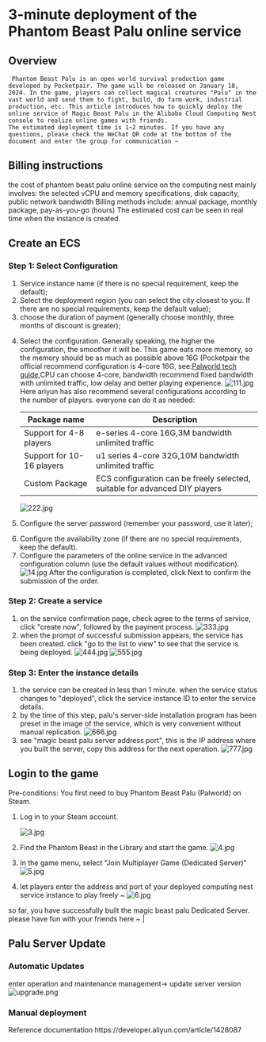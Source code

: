 <h1>3-minute deployment of the Phantom Beast Palu online service </h1>

<h2> Overview </h2>

<pre><code> Phantom Beast Palu is an open world survival production game developed by Pocketpair. The game will be released on January 18, 2024. In the game, players can collect magical creatures "Palu" in the vast world and send them to fight, build, do farm work, industrial production, etc. This article introduces how to quickly deploy the online service of Magic Beast Palu in the Alibaba Cloud Computing Nest console to realize online games with friends.
The estimated deployment time is 1~2 minutes. If you have any questions, please check the WeChat QR code at the bottom of the document and enter the group for communication ~
</code></pre>

<h2> Billing instructions </h2>

<p> the cost of phantom beast palu online service on the computing nest mainly involves: the selected vCPU and memory specifications, disk capacity, public network bandwidth
Billing methods include: annual package, monthly package, pay-as-you-go (hours)
The estimated cost can be seen in real time when the instance is created. </p>

<h2> Create an ECS </h2>

<h3> Step 1: Select Configuration </h3>

<ol>
<li> Service instance name (if there is no special requirement, keep the default);</li>
<li> Select the deployment region (you can select the city closest to you. If there are no special requirements, keep the default value);</li>
<li> choose the duration of payment (generally choose monthly, three months of discount is greater);</li>
<li><p> Select the configuration. Generally speaking, the higher the configuration, the smoother it will be. This game eats more memory, so the memory should be as much as possible above 16G (Pocketpair the official recommend configuration is 4-core 16G, see:<a href = "https://tech.palworldgame.com/dedicated-server-guide">Palworld tech guide</a>,CPU can choose 4-core, bandwidth recommend fixed bandwidth with unlimited traffic, low delay and better playing experience.
<img src="111.jpg" alt="111.jpg" />
Here ariyun has also recommend several configurations according to the number of players. everyone can do it as needed:</p>

<table>
<thead>
<tr>
<th> Package name </th>
<th> Description </th>
</tr>
</thead>
<tbody>
<tr>
<td> Support for 4-8 players </td>
<td>e-series 4-core 16G,3M bandwidth unlimited traffic </td>
</tr>
<tr>
<td> Support for 10-16 players </td>
<td>u1 series 4-core 32G,10M bandwidth unlimited traffic </td>
</tr>
<tr>
<td> Custom Package </td>
<td> ECS configuration can be freely selected, suitable for advanced DIY players </td>
</tr>
</tbody>
</table>

<p><img src="222.jpg" alt="222.jpg" /></p></li>
<li><p> Configure the server password (remember your password, use it later);</p></li>
<li> Configure the availability zone (if there are no special requirements, keep the default). </li>
<li> Configure the parameters of the online service in the advanced configuration column (use the default values without modification).
<img src="14.jpg" alt="14.jpg" />
After the configuration is completed, click Next to confirm the submission of the order. </li>
</ol>

<h3> Step 2: Create a service </h3>

<ol>
<li> on the service confirmation page, check agree to the terms of service, click "create now", followed by the payment process.
<img src="333.jpg" alt="333.jpg" /></li>
<li> when the prompt of successful submission appears, the service has been created. click "go to the list to view" to see that the service is being deployed.
<img src="444.jpg" alt="444.jpg" />
<img src="555.jpg" alt="555.jpg" /></li>
</ol>

<h3> Step 3: Enter the instance details </h3>

<ol>
<li> the service can be created in less than 1 minute. when the service status changes to "deployed", click the service instance ID to enter the service details. </li>
<li> by the time of this step, palu's server-side installation program has been preset in the image of the service, which is very convenient without manual replication.
<img src="666.jpg" alt="666.jpg" /></li>
<li> see "magic beast palu server address port", this is the IP address where you built the server, copy this address for the next operation.
<img src="777.jpg" alt="777.jpg" /></li>
</ol>

<h2> Login to the game </h2>

<p> Pre-conditions: You first need to buy Phantom Beast Palu (Palworld) on Steam. </p>

<ol>
<li><p> Log in to your Steam account. </p>

<p><img src="3.png" alt="3.jpg" /></p></li>
<li><p> Find the Phantom Beast in the Library and start the game.
<img src="4.png" alt="4.jpg" /></p></li>
<li><p> In the game menu, select "Join Multiplayer Game (Dedicated Server)"
<img src="5.png" alt="5.jpg" /></p></li>
<li><p> let players enter the address and port of your deployed computing nest service instance to play freely ~
<img src="6.png" alt="6.jpg" /></p></li>
</ol>

<p> so far, you have successfully built the magic beast palu Dedicated Server. please have fun with your friends here ~
|</p>

<h2> Palu Server Update </h2>

<h3> Automatic Updates </h3>

<p> enter operation and maintenance management-> update server version
<img src="upgrade.png" alt="upgrade.png" /></p>

<h3> Manual deployment </h3>

<p> Reference documentation
https://developer.aliyun.com/article/1428087</p>

